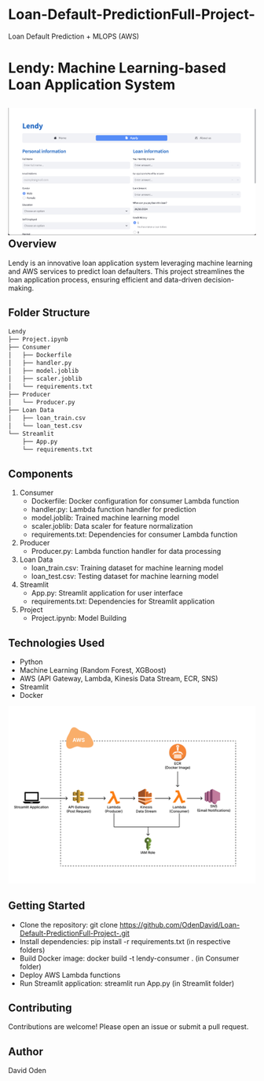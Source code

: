 # Loan-Default-PredictionFull-Project-
Loan Default Prediction + MLOPS (AWS)

Lendy: Machine Learning-based Loan Application System
===========================================================
![Lendy](https://github.com/OdenDavid/Loan-Default-PredictionFull-Project-/blob/main/Lendyy.png)
Overview
-----------
Lendy is an innovative loan application system leveraging machine learning and AWS services to predict loan defaulters. This project streamlines the loan application process, ensuring efficient and data-driven decision-making.

Folder Structure
-------------------
```
Lendy
├── Project.ipynb
├── Consumer
│   ├── Dockerfile
│   ├── handler.py
│   ├── model.joblib
│   ├── scaler.joblib
│   └── requirements.txt
├── Producer
│   └── Producer.py
├── Loan Data
│   ├── loan_train.csv
│   └── loan_test.csv
└── Streamlit
    ├── App.py
    └── requirements.txt
```

Components
------------
1. Consumer
   * Dockerfile: Docker configuration for consumer Lambda function
   * handler.py: Lambda function handler for prediction
   * model.joblib: Trained machine learning model
   * scaler.joblib: Data scaler for feature normalization
   * requirements.txt: Dependencies for consumer Lambda function
2. Producer
   * Producer.py: Lambda function handler for data processing
3. Loan Data
   * loan_train.csv: Training dataset for machine learning model
   * loan_test.csv: Testing dataset for machine learning model
4. Streamlit
   * App.py: Streamlit application for user interface
   * requirements.txt: Dependencies for Streamlit application
5. Project
    * Project.ipynb: Model Building

Technologies Used
--------------------
* Python
* Machine Learning (Random Forest, XGBoost)
* AWS (API Gateway, Lambda, Kinesis Data Stream, ECR, SNS)
* Streamlit
* Docker

![AWS](https://github.com/OdenDavid/Loan-Default-PredictionFull-Project-/blob/main/Pipeline.png)

Getting Started
---------------
* Clone the repository: git clone https://github.com/OdenDavid/Loan-Default-PredictionFull-Project-.git
* Install dependencies: pip install -r requirements.txt (in respective folders)
* Build Docker image: docker build -t lendy-consumer . (in Consumer folder)
* Deploy AWS Lambda functions
* Run Streamlit application: streamlit run App.py (in Streamlit folder)

Contributing
------------
Contributions are welcome! Please open an issue or submit a pull request.

Author
--------
David Oden

